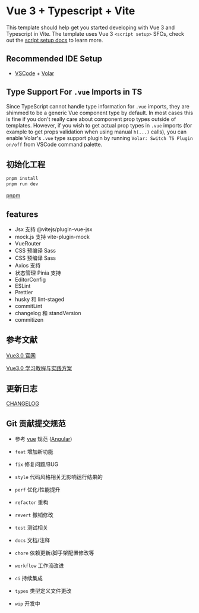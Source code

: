 # Vue 3 + Typescript + Vite

This template should help get you started developing with Vue 3 and Typescript in Vite. The template uses Vue 3 `<script setup>` SFCs, check out the [script setup docs](https://v3.vuejs.org/api/sfc-script-setup.html#sfc-script-setup) to learn more.

## Recommended IDE Setup

- [VSCode](https://code.visualstudio.com/) + [Volar](https://marketplace.visualstudio.com/items?itemName=johnsoncodehk.volar)

## Type Support For `.vue` Imports in TS

Since TypeScript cannot handle type information for `.vue` imports, they are shimmed to be a generic Vue component type by default. In most cases this is fine if you don't really care about component prop types outside of templates. However, if you wish to get actual prop types in `.vue` imports (for example to get props validation when using manual `h(...)` calls), you can enable Volar's `.vue` type support plugin by running `Volar: Switch TS Plugin on/off` from VSCode command palette.

## 初始化工程

```bash
pnpm install
pnpm run dev
```

[pnpm](https://pnpm.io/zh/motivation)

## features

- Jsx 支持 @vitejs/plugin-vue-jsx
- mock.js 支持 vite-plugin-mock
- VueRouter
- CSS 预编译 Sass
- CSS 预编译 Sass
- Axios 支持
- 状态管理 Pinia 支持
- EditorConfig
- ESLint
- Prettier
- husky 和 lint-staged
- commitLint
- changelog 和 standVersion
- commitizen

## 参考文献

[Vue3.0 官网](https://v3.cn.vuejs.org/)

[Vue3.0 学习教程与实践方案](https://vue3.chengpeiquan.com/)

## 更新日志

[CHANGELOG](./CHANGELOG.md)

## Git 贡献提交规范

- 参考
  [vue](https://github.com/vuejs/vue/blob/dev/.github/COMMIT_CONVENTION.md) 规范
  ([Angular](https://github.com/conventional-changelog/conventional-changelog/tree/master/packages/conventional-changelog-angular))

- `feat` 增加新功能
- `fix` 修复问题/BUG
- `style` 代码风格相关无影响运行结果的
- `perf` 优化/性能提升
- `refactor` 重构
- `revert` 撤销修改
- `test` 测试相关
- `docs` 文档/注释
- `chore` 依赖更新/脚手架配置修改等
- `workflow` 工作流改进
- `ci` 持续集成
- `types` 类型定义文件更改
- `wip` 开发中
